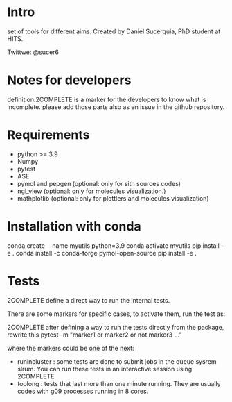 # Intro
set of tools for different aims. Created by Daniel Sucerquia, PhD student at HITS.

Twittwe: @sucer6

# Notes for developers
definition:2COMPLETE is a marker for the developers to know what is incomplete. please add
those parts also as en issue in the github repository.

# Requirements
- python >= 3.9
- Numpy
- pytest
- ASE
- pymol and pepgen (optional: only for sith sources codes)
- ngl_view (optional: only for molecules visualization.)
- mathplotlib (optional: only for plottlers and molecules visualization)

# Installation with conda
conda create --name myutils python=3.9
conda activate myutils
pip install -e .
conda install -c conda-forge pymol-open-source
pip install -e .

# Tests
2COMPLETE define a direct way to run the internal tests.

There are some markers for specific cases, to activate them, run the test as:

2COMPLETE after defining a way to run the tests directly from the package, rewrite this
pytest -m "marker1 or marker2 or not marker3 ..."

where the markers could be one of the next:

-  runincluster :  some tests are done to submit jobs in the queue sysrem
slrum. You can run these tests in an interactive session using 2COMPLETE
-  toolong : tests that last more than one minute running. They are usually
codes with g09 processes running in 8 cores.